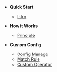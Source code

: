 + **Quick Start**
    + [Intro](/Intro.md)

+ **How it Works**
    + [Principle](/Principle.md)

+ **Custom Config**
    + [Config Manage](/AddConfig.md)
    + [Match Rule](/AddRule.md)
    + [Custom Operator](/CustomOperator.md)
    

 